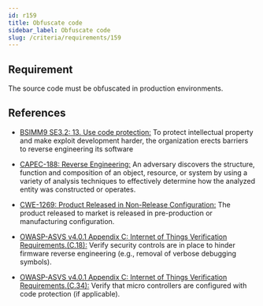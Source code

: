 ```yaml
---
id: r159
title: Obfuscate code
sidebar_label: Obfuscate code
slug: /criteria/requirements/159
---
```


## Requirement

The source code must be obfuscated in production environments.

## References

- [BSIMM9 SE3.2: 13. Use code protection:](https://www.bsimm.com/framework/deployment/software-environment.html)
To protect intellectual property
and make exploit development harder,
the organization erects barriers
to reverse engineering its software

- [CAPEC-188: Reverse Engineering:](http://capec.mitre.org/data/definitions/188.html)
An adversary discovers the structure,
function and composition of an object,
resource, or system by using a variety of analysis techniques
to effectively determine how the analyzed entity
was constructed or operates.

- [CWE-1269: Product Released in Non-Release Configuration:](https://cwe.mitre.org/data/definitions/1269.html)
The product released to market
is released in pre-production
or manufacturing configuration.

- [OWASP-ASVS v4.0.1 Appendix C: Internet of Things Verification Requirements.(C.18):](https://owasp.org/www-pdf-archive/OWASP_Application_Security_Verification_Standard_4.0-en.pdf)
Verify security controls
are in place to hinder firmware reverse engineering
(e.g., removal of verbose debugging symbols).

- [OWASP-ASVS v4.0.1 Appendix C: Internet of Things Verification Requirements.(C.34):](https://owasp.org/www-pdf-archive/OWASP_Application_Security_Verification_Standard_4.0-en.pdf)
Verify that micro controllers
are configured with code protection
(if applicable).
